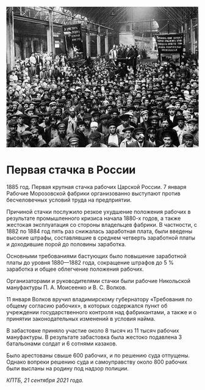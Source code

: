 
![](./img/old/pervaa_stachka_v_rossii.jpg)


# Первая стачка в России


1885 год. Первая крупная стачка рабочих
Царской России. 7 января Рабочие Морозовской фабрики организованно
выступают против бесчеловечных условий труда на предприятии.



Причиной
стачки послужило резкое ухудшение положения рабочих в результате
промышленного кризиса начала 1880-х годов, а также жестокая эксплуатация
со стороны владельцев фабрики. В частности, с 1882 по 1884 год пять раз
снижалась заработная плата, были введены высокие штрафы, составлявшие в
среднем четверть заработной платы и доходившие порой до половины
заработка.



Основными требованиями бастующих было повышение
заработной платы до уровня 1880—1882 года, сокращение штрафов до 5 \%
заработка и общее облегчение положения рабочих.

Организаторами и руководителями стачки были рабочие Никольской мануфактуры П. А. Моисеенко и В. С. Волков.

11
января Волков вручил владимирскому губернатору «Требования по общему
согласию рабочих», в которых содержался пункт об учреждении
государственного контроля над фабрикантами, а также и о принятии
законодательных изменений в условия найма.



В забастовке приняло
участие около 8 тысяч из 11 тысяч рабочих мануфактуры. В результате
забастовка была жестоко подавлена 3 батальонами солдат и 6 сотнями
казаков.

Было арестованы свыше 600 рабочих, и по решению суда
отпущены. Однако вопреки решению суда и самоуправству около 800 рабочих
были высланы на родину под надзор полиции.





*КПТБ, 21 сентября 2021 года.*
